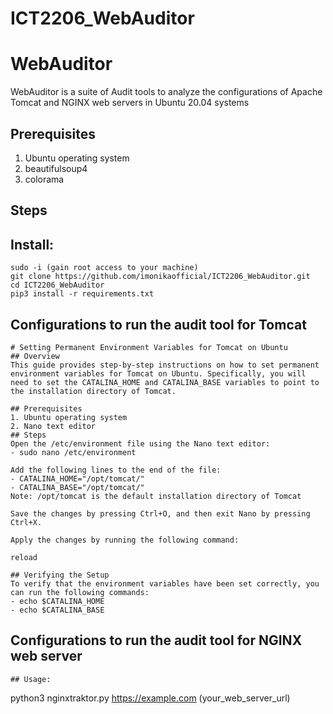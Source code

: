 # ICT2206_WebAuditor
# WebAuditor

WebAuditor is a suite of Audit tools to analyze the configurations of Apache Tomcat and NGINX web servers in Ubuntu 20.04 systems

## Prerequisites
1. Ubuntu operating system
2. beautifulsoup4
3. colorama

## Steps

## Install:

```
sudo -i (gain root access to your machine)
git clone https://github.com/imonikaofficial/ICT2206_WebAuditor.git
cd ICT2206_WebAuditor
pip3 install -r requirements.txt
```

## Configurations to run the audit tool for Tomcat
```
# Setting Permanent Environment Variables for Tomcat on Ubuntu
## Overview
This guide provides step-by-step instructions on how to set permanent environment variables for Tomcat on Ubuntu. Specifically, you will need to set the CATALINA_HOME and CATALINA_BASE variables to point to the installation directory of Tomcat.

## Prerequisites
1. Ubuntu operating system
2. Nano text editor
## Steps
Open the /etc/environment file using the Nano text editor:
- sudo nano /etc/environment

Add the following lines to the end of the file:
- CATALINA_HOME="/opt/tomcat/"
- CATALINA_BASE="/opt/tomcat/"
Note: /opt/tomcat is the default installation directory of Tomcat

Save the changes by pressing Ctrl+O, and then exit Nano by pressing Ctrl+X.

Apply the changes by running the following command:

reload

## Verifying the Setup
To verify that the environment variables have been set correctly, you can run the following commands:
- echo $CATALINA_HOME
- echo $CATALINA_BASE
```
## Configurations to run the audit tool for NGINX web server
```
## Usage:

```
python3 nginxtraktor.py https://example.com (your_web_server_url)
```

